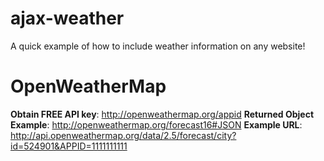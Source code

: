 # ajax-weather

A quick example of how to include weather information on any website!

# OpenWeatherMap

**Obtain FREE API key**: http://openweathermap.org/appid
**Returned Object Example**: http://openweathermap.org/forecast16#JSON
**Example URL**: http://api.openweathermap.org/data/2.5/forecast/city?id=524901&APPID=1111111111
